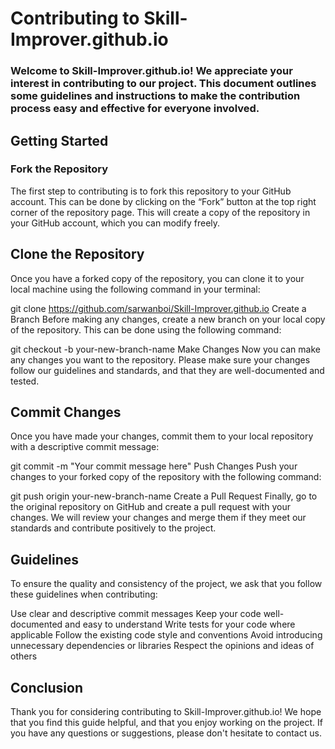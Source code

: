 # Contributing to Skill-Improver.github.io
### Welcome to Skill-Improver.github.io! We appreciate your interest in contributing to our project. This document outlines some guidelines and instructions to make the contribution process easy and effective for everyone involved.

## Getting Started
### Fork the Repository
The first step to contributing is to fork this repository to your GitHub account. This can be done by clicking on the “Fork” button at the top right corner of the repository page. This will create a copy of the repository in your GitHub account, which you can modify freely.

## Clone the Repository
Once you have a forked copy of the repository, you can clone it to your local machine using the following command in your terminal:


git clone https://github.com/sarwanboi/Skill-Improver.github.io
Create a Branch
Before making any changes, create a new branch on your local copy of the repository. This can be done using the following command:

git checkout -b your-new-branch-name
Make Changes
Now you can make any changes you want to the repository. Please make sure your changes follow our guidelines and standards, and that they are well-documented and tested.

## Commit Changes
Once you have made your changes, commit them to your local repository with a descriptive commit message:


git commit -m "Your commit message here"
Push Changes
Push your changes to your forked copy of the repository with the following command:

git push origin your-new-branch-name
Create a Pull Request
Finally, go to the original repository on GitHub and create a pull request with your changes. We will review your changes and merge them if they meet our standards and contribute positively to the project.

## Guidelines
To ensure the quality and consistency of the project, we ask that you follow these guidelines when contributing:

Use clear and descriptive commit messages
Keep your code well-documented and easy to understand
Write tests for your code where applicable
Follow the existing code style and conventions
Avoid introducing unnecessary dependencies or libraries
Respect the opinions and ideas of others
## Conclusion
Thank you for considering contributing to Skill-Improver.github.io! We hope that you find this guide helpful, and that you enjoy working on the project. If you have any questions or suggestions, please don't hesitate to contact us.
